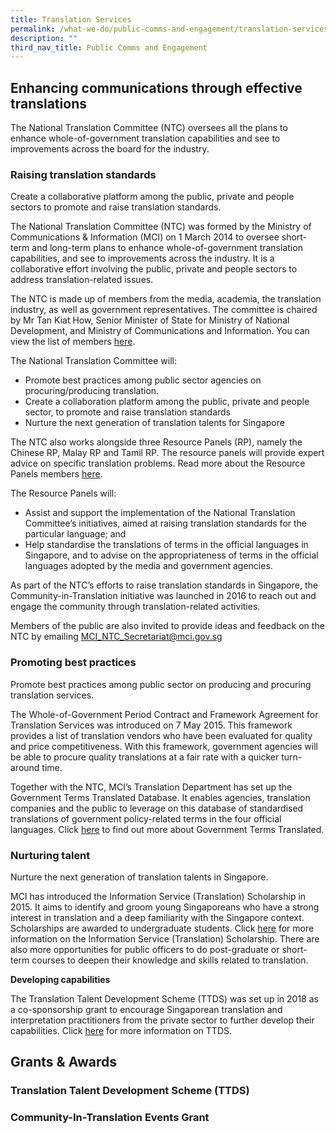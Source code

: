 ```yaml
---
title: Translation Services
permalink: /what-we-do/public-comms-and-engagement/translation-services/
description: ""
third_nav_title: Public Comms and Engagement
---
```

## Enhancing communications through effective translations

The National Translation Committee (NTC) oversees all the plans to enhance whole-of-government translation capabilities and see to improvements across the board for the industry.

### Raising translation standards

Create a collaborative platform among the public, private and people sectors to promote and raise translation standards. 

The National Translation Committee (NTC) was formed by the Ministry of Communications & Information (MCI) on 1 March 2014 to oversee short-term and long-term plans to enhance whole-of-government translation capabilities, and see to improvements across the industry. It is a collaborative effort involving the public, private and people sectors to address translation-related issues.

The NTC is made up of members from the media, academia, the translation industry, as well as government representatives. The committee is chaired by Mr Tan Kiat How, Senior Minister of State for Ministry of National Development, and Ministry of Communications and Information. You can view the list of members [here](https://www.mci.gov.sg/-/media/MciCorp/Doc/N_NTC-5th-Term-NTC-CVs_Updated-as-at-4-Oct.ashx). 

The National Translation Committee will:

*   Promote best practices among public sector agencies on procuring/producing translation.
*   Create a collaboration platform among the public, private and people sector, to promote and raise translation standards
*   Nurture the next generation of translation talents for Singapore

The NTC also works alongside three Resource Panels (RP), namely the Chinese RP, Malay RP and Tamil RP. The resource panels will provide expert advice on specific translation problems. Read more about the Resource Panels members [here](https://www.mci.gov.sg/-/media/MciCorp/Doc/Public-Comms/Resource-Panels-5th-Term-CVs_010322.ashx).

The Resource Panels will:

*   Assist and support the implementation of the National Translation Committee’s initiatives, aimed at raising translation standards for the particular language; and
*   Help standardise the translations of terms in the official languages in Singapore, and to advise on the appropriateness of terms in the official languages adopted by the media and government agencies.

As part of the NTC’s efforts to raise translation standards in Singapore, the Community-in-Translation initiative was launched in 2016 to reach out and engage the community through translation-related activities.

Members of the public are also invited to provide ideas and feedback on the NTC by emailing [MCI\_NTC\_Secretariat@mci.gov.sg](mailto:MCI_NTC_Secretariat@mci.gov.sg)

### Promoting best practices

Promote best practices among public sector on producing and procuring translation services. 

The Whole-of-Government Period Contract and Framework Agreement for Translation Services was introduced on 7 May 2015. This framework provides a list of translation vendors who have been evaluated for quality and price competitiveness. With this framework, government agencies will be able to procure quality translations at a fair rate with a quicker turn-around time.

Together with the NTC, MCI’s Translation Department has set up the Government Terms Translated Database. It enables agencies, translation companies and the public to leverage on this database of standardised translations of government policy-related terms in the four official languages. Click [here](https://www.mci.gov.sg/portfolios/public-comms/initiatives/Others/gvt-terms-translated) to find out more about Government Terms Translated.

### Nurturing talent

Nurture the next generation of translation talents in Singapore.  
  
MCI has introduced the Information Service (Translation) Scholarship in 2015. It aims to identify and groom young Singaporeans who have a strong interest in translation and a deep familiarity with the Singapore context. Scholarships are awarded to undergraduate students. Click [here](http://www.mci.gov.sg/careers-grants/scholarship/scholarship/scholarships-offered) for more information on the Information Service (Translation) Scholarship. There are also more opportunities for public officers to do post-graduate or short-term courses to deepen their knowledge and skills related to translation.  
  
**Developing capabilities**   
  
The Translation Talent Development Scheme (TTDS) was set up in 2018 as a co-sponsorship grant to encourage Singaporean translation and interpretation practitioners from the private sector to further develop their capabilities. Click [here](http://www.mci.gov.sg/ttds) for more information on TTDS.


Grants & Awards
-------------------------------------------------------
### Translation Talent Development Scheme (TTDS)

### Community-In-Translation Events Grant